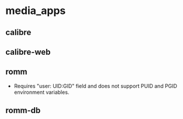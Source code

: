 # media_apps

## calibre

## calibre-web

## romm

* Requires "user: UID:GID" field and does not support PUID and PGID environment variables.

## romm-db
